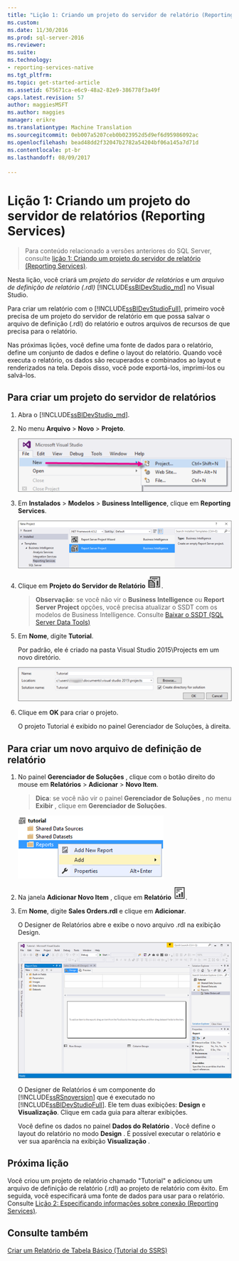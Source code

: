 ```yaml
---
title: "Lição 1: Criando um projeto do servidor de relatório (Reporting Services) | Microsoft Docs"
ms.custom: 
ms.date: 11/30/2016
ms.prod: sql-server-2016
ms.reviewer: 
ms.suite: 
ms.technology:
- reporting-services-native
ms.tgt_pltfrm: 
ms.topic: get-started-article
ms.assetid: 675671ca-e6c9-48a2-82e9-386778f3a49f
caps.latest.revision: 57
author: maggiesMSFT
ms.author: maggies
manager: erikre
ms.translationtype: Machine Translation
ms.sourcegitcommit: 0eb007a5207ceb0b023952d5d9ef6d95986092ac
ms.openlocfilehash: bead48dd2f32047b2782a54204bf06a145a7d71d
ms.contentlocale: pt-br
ms.lasthandoff: 08/09/2017

---
```

# <a name="lesson-1-creating-a-report-server-project-reporting-services"></a>Lição 1: Criando um projeto do servidor de relatórios (Reporting Services)

 > Para conteúdo relacionado a versões anteriores do SQL Server, consulte [lição 1: Criando um projeto do servidor de relatório (Reporting Services)](https://msdn.microsoft.com/en-US/library/ms167559(SQL.120).aspx).

Nesta lição, você criará um *projeto do servidor de relatórios* e um *arquivo de definição de relatório (.rdl)* [!INCLUDE[ssBIDevStudio_md](../includes/ssbidevstudio-md.md)] no Visual Studio. 

Para criar um relatório com o [!INCLUDE[ssBIDevStudioFull](../includes/ssbidevstudiofull-md.md)], primeiro você precisa de um projeto do servidor de relatório em que possa salvar o arquivo de definição (.rdl) do relatório e outros arquivos de recursos de que precisa para o relatório. 

Nas próximas lições, você define uma fonte de dados para o relatório, define um conjunto de dados e define o layout do relatório. Quando você executa o relatório, os dados são recuperados e combinados ao layout e renderizados na tela. Depois disso, você pode exportá-los, imprimi-los ou salvá-los.  
  
  
  
## <a name="to-create-a-report-server-project"></a>Para criar um projeto do servidor de relatórios  
  
1.  Abra o [!INCLUDE[ssBIDevStudio_md](../includes/ssbidevstudio-md.md)].  
  
2.  No menu **Arquivo** > **Novo** > **Projeto**.  

    ![ssrs-ssdt-file-01-new-project](../reporting-services/media/ssrs-ssdt-file-01-new-project.png)
  
3.  Em **Instalados** > **Modelos** > **Business Intelligence**, clique em **Reporting Services**.

    ![ssrs-ssdt-01-new-rs-project](../reporting-services/media/ssrs-ssdt-01-new-rs-project.png)

5. Clique em **Projeto do Servidor de Relatório** ![ssrs_ssdt_report_server_project](../reporting-services/media/ssrs-ssdt-report-server-project.png). 

   >**Observação**: se você não vir o **Business Intelligence** ou **Report Server Project** opções, você precisa atualizar o SSDT com os modelos de Business Intelligence. Consulte [Baixar o SSDT (SQL Server Data Tools)](https://msdn.microsoft.com/library/mt204009.aspx)  
  
5.  Em **Nome**, digite **Tutorial**.  

    Por padrão, ele é criado na pasta Visual Studio 2015\Projects em um novo diretório.
    
    ![ssrs-ssdt-01-solution-location](../reporting-services/media/ssrs-ssdt-01-solution-location.png)
  
6.  Clique em **OK** para criar o projeto.  
  
    O projeto Tutorial é exibido no painel Gerenciador de Soluções, à direita.  
  
## <a name="to-create-a-new-report-definition-file"></a>Para criar um novo arquivo de definição de relatório  
  
1.  No painel **Gerenciador de Soluções** , clique com o botão direito do mouse em **Relatórios** > **Adicionar** > **Novo Item**. 

    >**Dica**: se você não vir o painel **Gerenciador de Soluções** , no menu **Exibir** , clique em **Gerenciador de Soluções**. 

    ![ssrs_ssdt_add_report](../reporting-services/media/ssrs-ssdt-add-report.png)
  
2.  Na janela **Adicionar Novo Item** , clique em **Relatório** ![ssrs_ssdt_report](../reporting-services/media/ssrs-ssdt-report.png).  
  
3.  Em **Nome**, digite **Sales Orders.rdl** e clique em **Adicionar**.  
  
    O Designer de Relatórios abre e exibe o novo arquivo .rdl na exibição Design.  
    
    ![ssrs-ssdt-01-new-report-designer](../reporting-services/media/ssrs-ssdt-01-new-report-designer.png)
  
     O Designer de Relatórios é um componente do [!INCLUDE[ssRSnoversion](../includes/ssrsnoversion-md.md)] que é executado no [!INCLUDE[ssBIDevStudioFull](../includes/ssbidevstudiofull-md.md)]. Ele tem duas exibições: **Design** e **Visualização**. Clique em cada guia para alterar exibições.  
  
    Você define os dados no painel **Dados do Relatório** . Você define o layout do relatório no modo **Design** . É possível executar o relatório e ver sua aparência na exibição **Visualização** .  
  
## <a name="next-lesson"></a>Próxima lição  
Você criou um projeto de relatório chamado "Tutorial" e adicionou um arquivo de definição de relatório (.rdl) ao projeto de relatório com êxito. Em seguida, você especificará uma fonte de dados para usar para o relatório. Consulte [Lição 2: Especificando informações sobre conexão &#40;Reporting Services&#41;](../reporting-services/lesson-2-specifying-connection-information-reporting-services.md).  
  
## <a name="see-also"></a>Consulte também  
[Criar um Relatório de Tabela Básico &#40;Tutorial do SSRS&#41;](../reporting-services/create-a-basic-table-report-ssrs-tutorial.md)  
  


